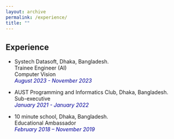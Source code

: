 ```yaml
---
layout: archive
permalink: /experience/
title: ""
---
```


## Experience

* Systech Datasoft, Dhaka, Bangladesh.<br />
Trainee Engineer (AI)<br />
Computer Vision<br />
<i style='color:#000099;'>August 2023 - November 2023</i> <br />

* AUST Programming and Informatics Club, Dhaka, Bangladesh.<br />
Sub-executive<br />
<i style='color:#000099;'>January 2021 - January 2022</i> <br />

* 10 minute school, Dhaka, Bangladesh.<br />
Educational Ambassador<br />
<i style='color:#000099;'>February 2018 – November 2019</i> <br />

